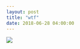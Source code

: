 ```yaml
---
layout: post
title: "wtf"
date: 2018-06-28 04:00:00
---
```

 <img src="/strip/images/2.jpg" class="center">
